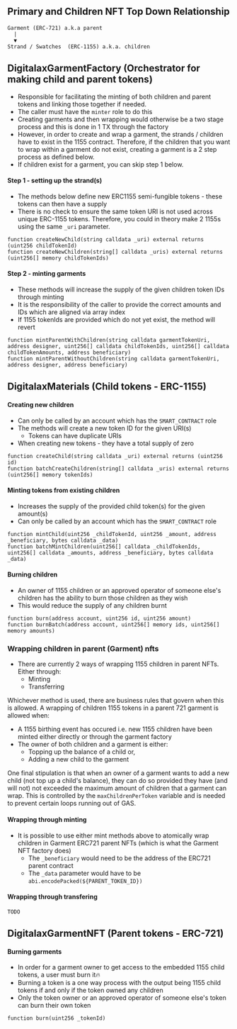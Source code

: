 ## Primary and Children NFT Top Down Relationship

```
Garment (ERC-721) a.k.a parent
  |
  ▼
Strand / Swatches  (ERC-1155) a.k.a. children
```

## DigitalaxGarmentFactory (Orchestrator for making child and parent tokens)

* Responsible for facilitating the minting of both children and parent tokens and linking those together if needed.
* The caller must have the `minter` role to do this
* Creating garments and then wrapping would otherwise be a two stage process and this is done in 1 TX through the factory
* However, in order to create and wrap a garment, the strands / children have to exist in the 1155 contract. Therefore, if the children that you want to wrap within a garment do not exist, creating a garment is a 2 step process as defined below.
* If children exist for a garment, you can skip step 1 below. 

#### Step 1 - setting up the strand(s)

* The methods below define new ERC1155 semi-fungible tokens - these tokens can then have a supply
* There is no check to ensure the same token URI is not used across unique ERC-1155 tokens. Therefore, you could in theory make 2 1155s using the same `_uri` parameter.

```solidity
function createNewChild(string calldata _uri) external returns (uint256 childTokenId)
function createNewChildren(string[] calldata _uris) external returns (uint256[] memory childTokenIds)
```

#### Step 2 - minting garments 

* These methods will increase the supply of the given children token IDs through minting
* It is the responsibility of the caller to provide the correct amounts and IDs which are aligned via array index 
* If 1155 tokenIds are provided which do not yet exist, the method will revert

```solidity
function mintParentWithChildren(string calldata garmentTokenUri, address designer, uint256[] calldata childTokenIds, uint256[] calldata childTokenAmounts, address beneficiary)
function mintParentWithoutChildren(string calldata garmentTokenUri, address designer, address beneficiary)
```

## DigitalaxMaterials (Child tokens - ERC-1155)

#### Creating new children

* Can only be called by an account which has the `SMART_CONTRACT` role
* The methods will create a new token ID for the given URI(s)
    * Tokens can have duplicate URIs
* When creating new tokens - they have a total supply of zero

```solidity
function createChild(string calldata _uri) external returns (uint256 id)
function batchCreateChildren(string[] calldata _uris) external returns (uint256[] memory tokenIds)
```

#### Minting tokens from existing children 

* Increases the supply of the provided child token(s) for the given amount(s)
* Can only be called by an account which has the `SMART_CONTRACT` role

```solidity
function mintChild(uint256 _childTokenId, uint256 _amount, address _beneficiary, bytes calldata _data)
function batchMintChildren(uint256[] calldata _childTokenIds, uint256[] calldata _amounts, address _beneficiary, bytes calldata _data)
```

#### Burning children

* An owner of 1155 children or an approved operator of someone else's children has the ability to burn those children as they wish
* This would reduce the supply of any children burnt

```solidity
function burn(address account, uint256 id, uint256 amount)
function burnBatch(address account, uint256[] memory ids, uint256[] memory amounts)
``` 

### Wrapping children in parent (Garment) nfts

* There are currently 2 ways of wrapping 1155 children in parent NFTs. Either through:
    * Minting
    * Transferring

Whichever method is used, there are business rules that govern when this is allowed. A wrapping of children 1155 tokens in a parent 721 garment is allowed when:
* A 1155 birthing event has occured i.e. new 1155 children have been minted either directly or through the garment factory
* The owner of both children and a garment is either:
    * Topping up the balance of a child or,
    * Adding a new child to the garment
    
One final stipulation is that when an owner of a garment wants to add a new child (not top up a child's balance), they can do so provided they have (and will not) not exceeded the maximum amount of children that a garment can wrap. This is controlled by the `maxChildrenPerToken` variable and is needed to prevent certain loops running out of GAS. 

#### Wrapping through minting

* It is possible to use either mint methods above to atomically wrap children in Garment ERC721 parent NFTs (which is what the Garment NFT factory does)
    * The `_beneficiary` would need to be the address of the ERC721 parent contract
    * The `_data` parameter would have to be `abi.encodePacked(${PARENT_TOKEN_ID})`

#### Wrapping through transfering

```TODO```

## DigitalaxGarmentNFT (Parent tokens - ERC-721)

#### Burning garments 

* In order for a garment owner to get access to the embedded 1155 child tokens, a user must burn it🔥 
* Burning a token is a one way process with the output being 1155 child tokens if and only if the token owned any children
* Only the token owner or an approved operator of someone else's token can burn their own token

```solidity
function burn(uint256 _tokenId)
```
